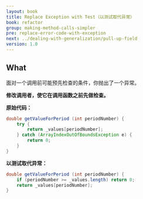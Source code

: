 ```yaml
---
layout: book
title: Replace Exception with Test（以测试取代异常）
book: refactor
group: making-method-calls-simpler
pre: replace-error-code-with-exception
next: ../dealing-with-generalization/pull-up-field
version: 1.0
---
```



## What

面对一个调用前可能预先检查的条件，你抛出了一个异常。

**修改调用者，使它在调用函数之前先做检查。**


**原始代码：**

```java
double getValueForPeriod (int periodNumber) {
    try {
        return _values[periodNumber];
    } catch (ArrayIndexOutOfBoundsException e) {
        return 0;
    }
}
```

**以测试取代异常：**

```java
double getValueForPeriod (int periodNumber) {
    if (periodNumber >= _values.length) return 0;
    return _values[periodNumber];
}
```